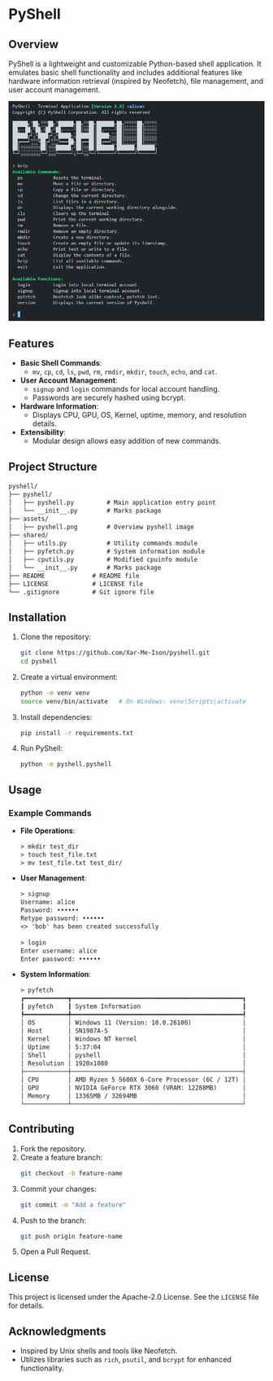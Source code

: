 # PyShell

## Overview
PyShell is a lightweight and customizable Python-based shell application. It emulates basic shell functionality and includes additional features like hardware information retrieval (inspired by Neofetch), file management, and user account management.

![pyshell_overview_img](assets/pyshell.png)

## Features
- **Basic Shell Commands**:
  - `mv`, `cp`, `cd`, `ls`, `pwd`, `rm`, `rmdir`, `mkdir`, `touch`, `echo`, and `cat`.
- **User Account Management**:
  - `signup` and `login` commands for local account handling.
  - Passwords are securely hashed using bcrypt.
- **Hardware Information**:
  - Displays CPU, GPU, OS, Kernel, uptime, memory, and resolution details.
- **Extensibility**:
  - Modular design allows easy addition of new commands.

## Project Structure
```
pyshell/
├── pyshell/
│   ├── pyshell.py         # Main application entry point
│   └── __init__.py        # Marks package
├── assets/
│   ├── pyshell.png        # Overview pyshell image
├── shared/
│   ├── utils.py           # Utility commands module
│   ├── pyfetch.py         # System information module
│   ├── cputils.py         # Modified cpuinfo module
│   └── __init__.py        # Marks package
├── README             # README file
├── LICENSE            # LICENSE file
└── .gitignore         # Git ignore file
```

## Installation
1. Clone the repository:
   ```bash
   git clone https://github.com/Xar-Me-Ison/pyshell.git
   cd pyshell
   ```

2. Create a virtual environment:
   ```bash
   python -m venv venv
   source venv/bin/activate   # On Windows: venv\Scripts\activate
   ```

3. Install dependencies:
   ```bash
   pip install -r requirements.txt
   ```

4. Run PyShell:
   ```bash
   python -m pyshell.pyshell
   ```

## Usage
### Example Commands
- **File Operations**:
  ```
  > mkdir test_dir
  > touch test_file.txt
  > mv test_file.txt test_dir/
  ```
- **User Management**:
  ```
  > signup
  Username: alice
  Password: ••••••
  Retype password: ••••••
  <> 'bob' has been created successfully

  > login
  Enter username: alice
  Enter password: ••••••
  ```
- **System Information**:
  ```
  > pyfetch
  ┏━━━━━━━━━━━━┳━━━━━━━━━━━━━━━━━━━━━━━━━━━━━━━━━━━━━━━━━━━━━━━┓
  ┃ pyfetch    ┃ System Information                            ┃
  ┡━━━━━━━━━━━━╇━━━━━━━━━━━━━━━━━━━━━━━━━━━━━━━━━━━━━━━━━━━━━━━┩             
  │ OS         │ Windows 11 (Version: 10.0.26100)              │
  │ Host       │ SN1987A-S                                     │
  │ Kernel     │ Windows NT kernel                             │
  │ Uptime     │ 5:37:04                                       │
  │ Shell      │ pyshell                                       │
  │ Resolution │ 1920x1080                                     │
  ├────────────┼───────────────────────────────────────────────┤
  │ CPU        │ AMD Ryzen 5 5600X 6-Core Processor (6C / 12T) │
  │ GPU        │ NVIDIA GeForce RTX 3060 (VRAM: 12288MB)       │
  │ Memory     │ 13365MB / 32694MB                             │
  └────────────┴───────────────────────────────────────────────┘
  ```

## Contributing
1. Fork the repository.
2. Create a feature branch:
   ```bash
   git checkout -b feature-name
   ```
3. Commit your changes:
   ```bash
   git commit -m "Add a feature"
   ```
4. Push to the branch:
   ```bash
   git push origin feature-name
   ```
5. Open a Pull Request.

## License
This project is licensed under the Apache-2.0 License. See the `LICENSE` file for details.

## Acknowledgments
- Inspired by Unix shells and tools like Neofetch.
- Utilizes libraries such as `rich`, `psutil`, and `bcrypt` for enhanced functionality.

